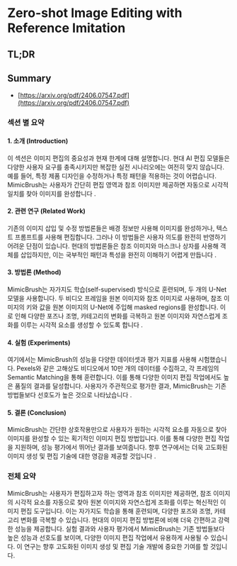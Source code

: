 # Zero-shot Image Editing with Reference Imitation
## TL;DR
## Summary
- [https://arxiv.org/pdf/2406.07547.pdf](https://arxiv.org/pdf/2406.07547.pdf)

### 섹션 별 요약

#### 1. 소개 (Introduction)
이 섹션은 이미지 편집의 중요성과 현재 한계에 대해 설명합니다. 현대 AI 편집 모델들은 다양한 사용자 요구를 충족시키지만 복잡한 실전 시나리오에는 여전히 맞지 않습니다. 예를 들어, 특정 제품 디자인을 수정하거나 특정 패턴을 적용하는 것이 어렵습니다. MimicBrush는 사용자가 간단히 편집 영역과 참조 이미지만 제공하면 자동으로 시각적 일치를 찾아 이미지를 완성합니다 .

#### 2. 관련 연구 (Related Work)
기존의 이미지 삽입 및 수정 방법론들은 배경 정보만 사용해 이미지를 완성하거나, 텍스트 프롬프트를 사용해 편집합니다. 그러나 이 방법들은 사용자 의도를 완전히 반영하기 어려운 단점이 있습니다. 현대의 방법론들은 참조 이미지와 마스크나 상자를 사용해 객체를 삽입하지만, 이는 국부적인 패턴과 특성을 완전히 이해하기 어렵게 만듭니다  .

#### 3. 방법론 (Method)
MimicBrush는 자가지도 학습(self-supervised) 방식으로 훈련되며, 두 개의 U-Net 모델을 사용합니다. 두 비디오 프레임을 원본 이미지와 참조 이미지로 사용하며, 참조 이미지의 키와 값을 원본 이미지의 U-Net에 주입해 masked regions를 완성합니다. 이로 인해 다양한 포즈나 조명, 카테고리의 변화를 극복하고 원본 이미지와 자연스럽게 조화를 이루는 시각적 요소를 생성할 수 있도록 합니다  .

#### 4. 실험 (Experiments)
여기에서는 MimicBrush의 성능을 다양한 데이터셋과 평가 지표를 사용해 시험했습니다. Pexels와 같은 고해상도 비디오에서 10만 개의 데이터를 수집하고, 각 프레임의 Semantic Matching을 통해 훈련합니다. 이를 통해 다양한 이미지 편집 작업에서도 높은 품질의 결과를 달성합니다. 사용자가 주관적으로 평가한 결과, MimicBrush는 기존 방법들보다 선호도가 높은 것으로 나타났습니다  .

#### 5. 결론 (Conclusion)
MimicBrush는 간단한 상호작용만으로 사용자가 원하는 시각적 요소를 자동으로 찾아 이미지를 완성할 수 있는 획기적인 이미지 편집 방법입니다. 이를 통해 다양한 편집 작업을 지원하며, 성능 평가에서 뛰어난 결과를 보여줍니다. 향후 연구에서는 더욱 고도화된 이미지 생성 및 편집 기술에 대한 영감을 제공할 것입니다  .

### 전체 요약

MimicBrush는 사용자가 편집하고자 하는 영역과 참조 이미지만 제공하면, 참조 이미지의 시각적 요소를 자동으로 찾아 원본 이미지와 자연스럽게 조화를 이루는 혁신적인 이미지 편집 도구입니다. 이는 자가지도 학습을 통해 훈련되며, 다양한 포즈와 조명, 카테고리 변화를 극복할 수 있습니다. 현대의 이미지 편집 방법론에 비해 더욱 간편하고 강력한 성능을 제공합니다. 실험 결과와 사용자 평가에서 MimicBrush는 기존 방법들보다 높은 성능과 선호도를 보이며, 다양한 이미지 편집 작업에서 유용하게 사용될 수 있습니다. 이 연구는 향후 고도화된 이미지 생성 및 편집 기술 개발에 중요한 기여를 할 것입니다.